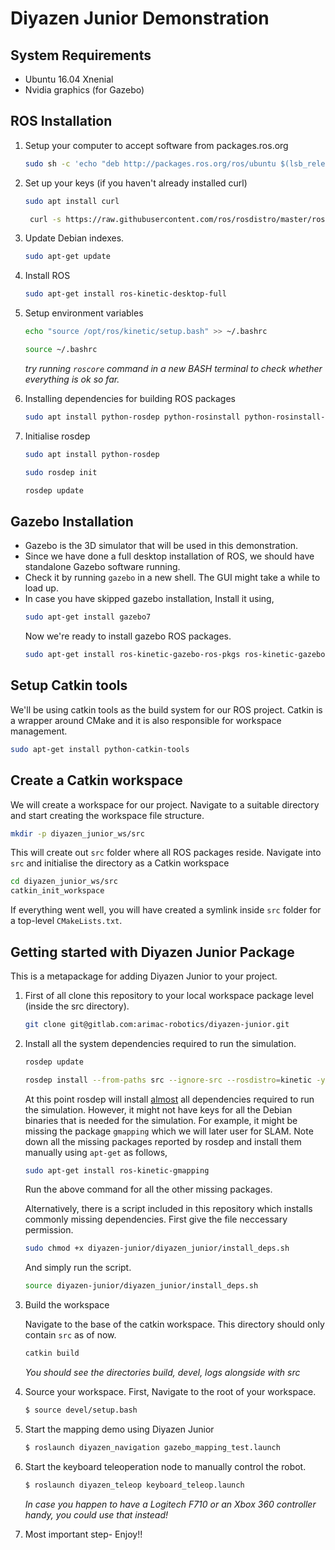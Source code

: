 # Diyazen Junior Demonstration

## System Requirements
 - Ubuntu 16.04 Xnenial 
 - Nvidia graphics (for Gazebo)

## ROS Installation

1. Setup your computer to accept software from packages.ros.org

    ```sh
    sudo sh -c 'echo "deb http://packages.ros.org/ros/ubuntu $(lsb_release -sc) main" > /etc/apt/sources.list.d/ros-latest.list'
    ```


2. Set up your keys
(if you haven't already installed curl)

    ```sh
    sudo apt install curl
    ```
    ```sh 
     curl -s https://raw.githubusercontent.com/ros/rosdistro/master/ros.asc | sudo apt-key add -
    ```

 3. Update Debian indexes.

    ```sh
    sudo apt-get update
    ```

 4. Install ROS
    ```sh
    sudo apt-get install ros-kinetic-desktop-full
    ```
 5. Setup environment variables

    ```sh
    echo "source /opt/ros/kinetic/setup.bash" >> ~/.bashrc
    ```
    ```sh
    source ~/.bashrc
    ```
    _try running `roscore` command in a new BASH terminal to check whether everything is ok so far._

6. Installing dependencies for building ROS packages
    ```sh
    sudo apt install python-rosdep python-rosinstall python-rosinstall-generator python-wstool build-essential
    ```

 7. Initialise rosdep 
    ```sh 
    sudo apt install python-rosdep
    ```
    ```sh
    sudo rosdep init
    ```
    ```sh
    rosdep update
    ```

   
    

## Gazebo Installation 

 - Gazebo is the 3D simulator that will be used in this demonstration.
 - Since we have done a full desktop installation of ROS, we should have
   standalone Gazebo software running.
 - Check it by running `gazebo` in a new shell. The GUI might take a
   while to load up.
 - In case you have skipped gazebo installation, Install it using, 
   ```sh
   sudo apt-get install gazebo7
   ```
   Now we're ready to install gazebo ROS packages. 
   ```sh
   sudo apt-get install ros-kinetic-gazebo-ros-pkgs ros-kinetic-gazebo-ros-control
   ```

## Setup Catkin tools
We'll be using catkin tools as the build system for our ROS project. Catkin is a wrapper around CMake and it is also responsible for workspace management. 
   ```sh
   sudo apt-get install python-catkin-tools
   ```


## Create a Catkin workspace
We will create a workspace for our project. Navigate to a suitable directory and start creating the workspace file structure.  
```sh
mkdir -p diyazen_junior_ws/src
```
This will create out `src` folder where all ROS packages reside. 
Navigate into `src` and initialise the directory as a Catkin workspace
```sh
cd diyazen_junior_ws/src
catkin_init_workspace 
```
If everything went well, you will have created a symlink inside `src` folder for a top-level `CMakeLists.txt`.



##  Getting started with Diyazen Junior Package
This is a metapackage for adding Diyazen Junior to your project. 

1. First of all clone this repository to your local workspace package level (inside the src directory). 

    ```sh
    git clone git@gitlab.com:arimac-robotics/diyazen-junior.git
    ```

2. Install all the system dependencies required to run the simulation.

    ```sh
    rosdep update

    rosdep install --from-paths src --ignore-src --rosdistro=kinetic -y
    ```
    At this point rosdep will install <u>almost</u> all dependencies required to run the simulation. However, it might not have keys for all the Debian binaries that is needed for the simulation. For example, it might be missing the package `gmapping` which we will later user for SLAM. Note down all the missing packages reported by rosdep and install them manually using `apt-get` as follows,
    ```sh
    sudo apt-get install ros-kinetic-gmapping
    ```
    Run the above command for all the other missing packages. 

    Alternatively, there is a script included in this repository which installs commonly missing dependencies. 
    First give the file neccessary permission. 
    ```sh
    sudo chmod +x diyazen-junior/diyazen_junior/install_deps.sh
    ````
    And simply run the script. 
    ```sh
    source diyazen-junior/diyazen_junior/install_deps.sh
    ```
3. Build the workspace
    
    Navigate to the base of the catkin workspace. This directory should only contain `src` as of now. 
    ```sh
    catkin build
    ```

    _You should see the directories build, devel, logs alongside with src_ 

5. Source your workspace. First, Navigate to the root of your workspace. 

    ```sh
    $ source devel/setup.bash
    ```

6. Start the mapping demo using Diyazen Junior 

    ```sh
    $ roslaunch diyazen_navigation gazebo_mapping_test.launch
    ```

7. Start the keyboard teleoperation node to manually control the robot.

    ```sh
    $ roslaunch diyazen_teleop keyboard_teleop.launch 
    ```

    _In case you happen to have a Logitech F710 or an Xbox 360 controller handy, you could use that instead!_

8. Most important step- Enjoy!!
